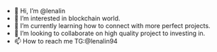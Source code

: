 - 👋 Hi, I’m @lenalin
- 👀 I’m interested in blockchain world.
- 🌱 I’m currently learning how to connect with more perfect projects.
- 💞️ I’m looking to collaborate on high quality project to investing in.
- 📫 How to reach me TG:@lenalin94

<!---
lenalin94/lenalin94 is a ✨ special ✨ repository because its `README.md` (this file) appears on your GitHub profile.
You can click the Preview link to take a look at your changes.
--->
